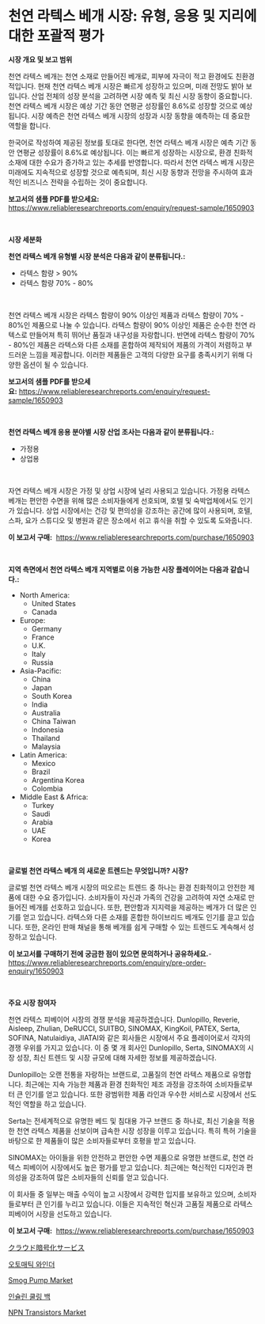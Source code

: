 <p><h1>천연 라텍스 베개 시장: 유형, 응용 및 지리에 대한 포괄적 평가</h1></p><p><strong>시장 개요 및 보고 범위</strong></p>
<p><p>천연 라텍스 베개는 천연 소재로 만들어진 베개로, 피부에 자극이 적고 환경에도 친환경적입니다. 현재 천연 라텍스 베개 시장은 빠르게 성장하고 있으며, 미래 전망도 밝아 보입니다. 산업 전체의 성장 분석을 고려하면 시장 예측 및 최신 시장 동향이 중요합니다. 천연 라텍스 베개 시장은 예상 기간 동안 연평균 성장률인 8.6%로 성장할 것으로 예상됩니다. 시장 예측은 천연 라텍스 베개 시장의 성장과 시장 동향을 예측하는 데 중요한 역할을 합니다.</p><p>한국어로 작성하여 제공된 정보를 토대로 한다면, 천연 라텍스 베개 시장은 예측 기간 동안 연평균 성장률이 8.6%로 예상됩니다. 이는 빠르게 성장하는 시장으로, 환경 친화적 소재에 대한 수요가 증가하고 있는 추세를 반영합니다. 따라서 천연 라텍스 베개 시장은 미래에도 지속적으로 성장할 것으로 예측되며, 최신 시장 동향과 전망을 주시하여 효과적인 비즈니스 전략을 수립하는 것이 중요합니다.</p></p>
<p><strong>보고서의 샘플 PDF를 받으세요:</strong> <a href="https://www.reliableresearchreports.com/enquiry/request-sample/1650903">https://www.reliableresearchreports.com/enquiry/request-sample/1650903</a></p>
<p>&nbsp;</p>
<p><strong>시장 세분화</strong></p>
<p><strong>천연 라텍스 베개 유형별 시장 분석은 다음과 같이 분류됩니다.:</strong></p>
<p><ul><li>라텍스 함량 > 90%</li><li>라텍스 함량 70% - 80%</li></ul></p>
<p>&nbsp;</p>
<p><p>천연 라텍스 베개 시장은 라텍스 함량이 90% 이상인 제품과 라텍스 함량이 70% - 80%인 제품으로 나눌 수 있습니다. 라텍스 함량이 90% 이상인 제품은 순수한 천연 라텍스로 만들어져 특히 뛰어난 품질과 내구성을 자랑합니다. 반면에 라텍스 함량이 70% - 80%인 제품은 라텍스와 다른 소재를 혼합하여 제작되어 제품의 가격이 저렴하고 부드러운 느낌을 제공합니다. 이러한 제품들은 고객의 다양한 요구를 충족시키기 위해 다양한 옵션이 될 수 있습니다.</p></p>
<p><strong>보고서의 샘플 PDF를 받으세요:</strong>&nbsp;<a href="https://www.reliableresearchreports.com/enquiry/request-sample/1650903">https://www.reliableresearchreports.com/enquiry/request-sample/1650903</a></p>
<p>&nbsp;</p>
<p><strong> 천연 라텍스 베개 응용 분야별 시장 산업 조사는 다음과 같이 분류됩니다.:</strong></p>
<p><ul><li>가정용</li><li>상업용</li></ul></p>
<p>&nbsp;</p>
<p><p>자연 라텍스 베개 시장은 가정 및 상업 시장에 널리 사용되고 있습니다. 가정용 라텍스 베개는 편안한 수면을 위해 많은 소비자들에게 선호되며, 호텔 및 숙박업체에서도 인기가 있습니다. 상업 시장에서는 건강 및 편의성을 강조하는 공간에 많이 사용되며, 호텔, 스파, 요가 스튜디오 및 병원과 같은 장소에서 쉬고 휴식을 취할 수 있도록 도와줍니다.</p></p>
<p><strong>이 보고서 구매:</strong>&nbsp; <a href="https://www.reliableresearchreports.com/purchase/1650903">https://www.reliableresearchreports.com/purchase/1650903</a></p>
<p>&nbsp;</p>
<p><strong>지역 측면에서 천연 라텍스 베개 지역별로 이용 가능한 시장 플레이어는 다음과 같습니다.:</strong></p>
<p><ul>
    <li>
        North America:
        <ul>
            <li>United States</li>
            <li>Canada</li>
        </ul>
    </li>
    <li>
        Europe:
        <ul>
            <li>Germany</li>
            <li>France</li>
            <li>U.K.</li>
            <li>Italy</li>
            <li>Russia</li>
        </ul>
    </li>
    <li>
        Asia-Pacific:
        <ul>
            <li>China</li>
            <li>Japan</li>
            <li>South Korea</li>
            <li>India</li>
            <li>Australia</li>
            <li>China Taiwan</li>
            <li>Indonesia</li>
            <li>Thailand</li>
            <li>Malaysia</li>
        </ul>
    </li>
    <li>
        Latin America:
        <ul>
            <li>Mexico</li>
            <li>Brazil</li>
            <li>Argentina Korea</li>
            <li>Colombia</li>
        </ul>
    </li>
    <li>
        Middle East & Africa:
        <ul>
            <li>Turkey</li>
            <li>Saudi</li>
            <li>Arabia</li>
            <li>UAE</li>
            <li>Korea</li>
        </ul>
    </li>
    </ul></p>
<p>&nbsp;</p>
<p><strong>글로벌 천연 라텍스 베개 의 새로운 트렌드는 무엇입니까? 시장?</strong></p>
<p><p>글로벌 천연 라텍스 베개 시장의 떠오르는 트렌드 중 하나는 환경 친화적이고 안전한 제품에 대한 수요 증가입니다. 소비자들이 자신과 가족의 건강을 고려하여 자연 소재로 만들어진 베개를 선호하고 있습니다. 또한, 편안함과 지지력을 제공하는 베개가 더 많은 인기를 얻고 있습니다. 라텍스와 다른 소재를 혼합한 하이브리드 베개도 인기를 끌고 있습니다. 또한, 온라인 판매 채널을 통해 베개를 쉽게 구매할 수 있는 트렌드도 계속해서 성장하고 있습니다.</p></p>
<p><strong>이 보고서를 구매하기 전에 궁금한 점이 있으면 문의하거나 공유하세요.</strong>- <a href="https://www.reliableresearchreports.com/enquiry/pre-order-enquiry/1650903">https://www.reliableresearchreports.com/enquiry/pre-order-enquiry/1650903</a></p>
<p>&nbsp;</p>
<p><strong>주요 시장 참여자</strong></p>
<p><p>천연 라텍스 피베이어 시장의 경쟁 분석을 제공하겠습니다. Dunlopillo, Reverie, Aisleep, Zhulian, DeRUCCI, SUITBO, SINOMAX, KingKoil, PATEX, Serta, SOFINA, Natulaidiya, JIATAI와 같은 회사들은 시장에서 주요 플레이어로서 각자의 경쟁 우위를 가지고 있습니다. 이 중 몇 개 회사인 Dunlopillo, Serta, SINOMAX의 시장 성장, 최신 트렌드 및 시장 규모에 대해 자세한 정보를 제공하겠습니다.</p><p>Dunlopillo는 오랜 전통을 자랑하는 브랜드로, 고품질의 천연 라텍스 제품으로 유명합니다. 최근에는 지속 가능한 제품과 환경 친화적인 제조 과정을 강조하여 소비자들로부터 큰 인기를 얻고 있습니다. 또한 광범위한 제품 라인과 우수한 서비스로 시장에서 선도적인 역할을 하고 있습니다.</p><p>Serta는 전세계적으로 유명한 베드 및 침대용 가구 브랜드 중 하나로, 최신 기술을 적용한 천연 라텍스 제품을 선보이며 급속한 시장 성장을 이루고 있습니다. 특히 특허 기술을 바탕으로 한 제품들이 많은 소비자들로부터 호평을 받고 있습니다.</p><p>SINOMAX는 아이들을 위한 안전하고 편안한 수면 제품으로 유명한 브랜드로, 천연 라텍스 피베이어 시장에서도 높은 평가를 받고 있습니다. 최근에는 혁신적인 디자인과 편의성을 강조하여 많은 소비자들의 신뢰를 얻고 있습니다.</p><p>이 회사들 중 일부는 매출 수익이 높고 시장에서 강력한 입지를 보유하고 있으며, 소비자들로부터 큰 인기를 누리고 있습니다. 이들은 지속적인 혁신과 고품질 제품으로 라텍스 피베이어 시장을 선도하고 있습니다.</p></p>
<p><strong>이 보고서 구매:</strong>&nbsp;&nbsp;<a href="https://www.reliableresearchreports.com/purchase/1650903">https://www.reliableresearchreports.com/purchase/1650903</a></p>
<p><p><a href="https://github.com/oqoeusbvpadwjs08/Market-Research-Report-List-1/blob/main/523629011270.md">クラウド暗号化サービス</a></p><p><a href="https://github.com/vs2869dizt0/Market-Research-Report-List-1/blob/main/646654910208.md">오토매틱 와인더</a></p><p><a href="https://issuu.com/reportprime-2/docs/smog-pump-market-size-2030.pptx">Smog Pump Market</a></p><p><a href="https://github.com/Howaoole34545/Market-Research-Report-List-1/blob/main/318308210209.md">인슐린 쿨링 백</a></p><p><a href="https://github.com/julyju69/Market-Research-Report-List-2/blob/main/npn-transistors-market.md">NPN Transistors Market</a></p></p>
